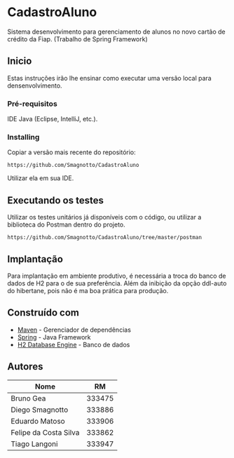 # CadastroAluno
Sistema desenvolvimento para gerenciamento de alunos no novo cartão de crédito da Fiap. (Trabalho de Spring Framework)

## Inicio
Estas instruções irão lhe ensinar como executar uma versão local para densenvolvimento.

### Pré-requisitos
IDE Java (Eclipse, IntelliJ, etc.).


### Installing
Copiar a versão mais recente do repositório:
```
https://github.com/Smagnotto/CadastroAluno
```

Utilizar ela em sua IDE.

## Executando os testes

Utilizar os testes unitários já disponíveis com o código, ou utilizar a biblioteca do Postman dentro do projeto. 

```
https://github.com/Smagnotto/CadastroAluno/tree/master/postman
```

## Implantação

Para implantação em ambiente produtivo, é necessária a troca do banco de dados de H2 para o de sua preferência.
Além da inibição da opção ddl-auto do hibertane, pois não é ma boa prática para produção.


## Construído com
* [Maven](https://maven.apache.org/) - Gerenciador de dependências
* [Spring](https://spring.io) - Java Framework
* [H2 Database Engine](https://www.h2database.com) - Banco de dados

## Autores
Nome                  | RM
--------------------- | ------
Bruno Gea             | 333475
Diego Smagnotto       | 333886
Eduardo Matoso        | 333906
Felipe da Costa Silva | 333862
Tiago Langoni         | 333947